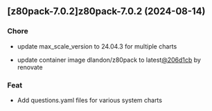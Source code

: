 

## [z80pack-7.0.2]z80pack-7.0.2 (2024-08-14)

### Chore



- update max_scale_version to 24.04.3 for multiple charts

- update container image dlandon/z80pack to latest[@206d1cb](https://github.com/206d1cb) by renovate

### Feat



- Add questions.yaml files for various system charts